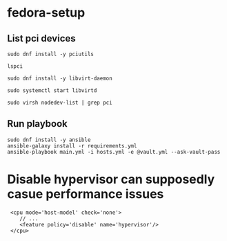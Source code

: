# fedora-setup
## List pci devices
`sudo dnf install -y pciutils`

`lspci`


`sudo dnf install -y libvirt-daemon`

`sudo systemctl start libvirtd`

`sudo virsh nodedev-list | grep pci`
## Run playbook
```
sudo dnf install -y ansible
ansible-galaxy install -r requirements.yml
ansible-playbook main.yml -i hosts.yml -e @vault.yml --ask-vault-pass
```

# Disable hypervisor can supposedly casue performance issues
```
 <cpu mode='host-model' check='none'>
    // ...
    <feature policy='disable' name='hypervisor'/>
 </cpu>
```
